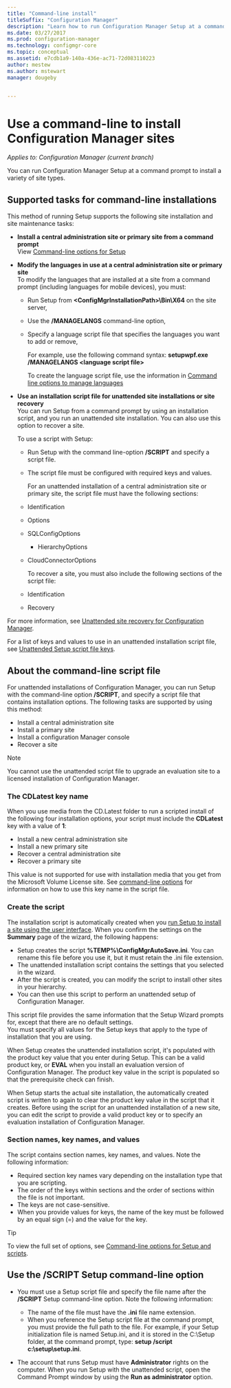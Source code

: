 ```yaml
---
title: "Command-line install"
titleSuffix: "Configuration Manager"
description: "Learn how to run Configuration Manager Setup at a command prompt for a variety of site installations."
ms.date: 03/27/2017
ms.prod: configuration-manager
ms.technology: configmgr-core
ms.topic: conceptual
ms.assetid: e7cdb1a9-140a-436e-ac71-72d083110223
author: mestew
ms.author: mstewart
manager: dougeby


---
```

# Use a command-line to install Configuration Manager sites

*Applies to: Configuration Manager (current branch)*

 You can run Configuration Manager Setup at a command prompt to install a variety of site types.

## Supported tasks for command-line installations
 This method of running Setup supports the following site installation and site maintenance tasks:

- **Install a central administration site or primary site from a command prompt**  
  View [Command-line options for Setup](../../../../core/servers/deploy/install/command-line-options-for-setup.md)

- **Modify the languages in use at a central administration site or primary site**  
   To modify the languages that are installed at a site from a command prompt (including languages for mobile devices), you must:  

  - Run Setup from **&lt;ConfigMgrInstallationPath\>\Bin\X64** on the site server,
  - Use the **/MANAGELANGS** command-line option,
  - Specify a language script file that specifies the languages you want to add or remove,  

    For example, use the following command syntax: **setupwpf.exe /MANAGELANGS &lt;language script file\>**  

    To create the language script file, use the information in [Command line options to manage languages](../../../../core/servers/deploy/install/command-line-options-for-setup.md#bkmk_Lang)  

- **Use an installation script file for unattended site installations or site recovery**  
   You can run Setup from a command prompt by using an installation script, and you run an unattended site installation. You can also use this option to recover a site.    

   To use a script with Setup:  

  - Run Setup with the command line-option **/SCRIPT** and specify a script file.  

  - The script file must be configured with required keys and values.  

    For an unattended installation of a central administration site or primary site, the script file must have the following sections:  

  - Identification    
  - Options    
  - SQLConfigOptions    
    -   HierarchyOptions    
  - CloudConnectorOptions   

    To recover a site, you must also include the following sections of the script file:  

  - Identification  
  - Recovery

For more information, see [Unattended site recovery for Configuration Manager](/sccm/protect/understand/unattended-recovery).  

For a list of keys and values to use in an unattended installation script file, see [Unattended Setup script file keys](../../../../core/servers/deploy/install/command-line-options-for-setup.md#bkmk_Unattended).  

## About the command-line script file  
 For unattended installations of Configuration Manager, you can run Setup with the command-line option **/SCRIPT**, and specify a script file that contains  installation options. The following tasks are supported by using this method:  

-   Install a central administration site  
-   Install a primary site  
-   Install a configuration Manager console  
-   Recover a site  

> [!NOTE]  
>  You cannot use the unattended script file to upgrade an evaluation site to a licensed installation of Configuration Manager.  

### The CDLatest key name
When you use media from the CD.Latest folder to run a scripted install of the following four installation options, your script  must include the **CDLatest** key with a value of  **1**:
- Install a new central administration site
- Install a new primary site
- Recover a central administration site
- Recover a primary site

This value is not supported for use with installation media that you get from the Microsoft Volume License site.
See [command-line options](/sccm/core/servers/deploy/install/command-line-options-for-setup) for information on how to use this key name in the script file.



### Create the script
The installation script is automatically created when you [run Setup to install a site using the user interface](../../../../core/servers/deploy/install/use-the-setup-wizard-to-install-sites.md).  When you confirm the settings on the **Summary** page of the wizard, the following happens:  

-   Setup creates the script **%TEMP%\ConfigMgrAutoSave.ini**.  You can rename this file before you use it, but it must retain the .ini file extension.  
-   The unattended installation script contains the settings that you selected in the wizard.  
-   After the script is created, you can modify the script to install other sites in your hierarchy.  
-   You can then use this script to perform an unattended setup of Configuration Manager.  

This script file provides the same information that the Setup Wizard prompts for, except that there are no default settings.   
You must specify all values for the Setup keys that apply to the type of installation that you are using.   

When Setup creates the unattended installation script, it's populated with the product key value that you enter during Setup. This can be a valid product key, or **EVAL** when you install an evaluation version of Configuration Manager. The product key value in the script is populated so that the prerequisite check can finish.   

When Setup starts the actual site installation, the automatically created script is written to again to clear the product key value in the script that it creates. Before using the script for an unattended installation of a new site, you can edit the script to provide a valid product key or to specify an evaluation installation of Configuration Manager.  

### Section names, key names, and values
The script contains section names, key names, and values. Note the following information:
-   Required section key names vary depending on the installation type that you are scripting.
-   The order of the keys within sections and the order of sections within the file is not important.     
-   The keys are not case-sensitive.  
-   When you provide values for keys, the name of the key must be followed by an equal sign (=) and the value for the key.    

> [!TIP]  
>  To view the full set of options, see  [Command-line options for Setup and scripts](../../../../core/servers/deploy/install/command-line-options-for-setup.md).  

## Use the /SCRIPT Setup command-line option

-   You must use a Setup script file and specify the file name after the **/SCRIPT** Setup command-line option. Note the following information:   
    -   The name of the file must have the **.ini** file name extension.  
    -   When you reference the Setup script file at the command prompt, you must provide the full path to the file. For example, if your Setup initialization file is named Setup.ini, and it is stored in the C:\Setup folder, at the command prompt, type:  **setup /script c:\setup\setup.ini**.  

-   The account that runs Setup must have **Administrator** rights on the computer. When you run Setup with the unattended script, open the Command Prompt window by using the **Run as administrator** option.   
